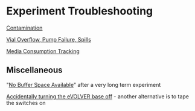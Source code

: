 # Experiment Troubleshooting

[Contamination](contamination.md)

[Vial Overflow, Pump Failure, Spills](vial-overflow-pump-failure-and-spills.md)

[Media Consumption Tracking](https://www.evolver.bio/t/media-consumption-tracking/174)

## Miscellaneous

"[No Buffer Space Available](https://www.evolver.bio/t/no-buffer-space-available/143)" after a very long term experiment

[Accidentally turning the eVOLVER base off](https://www.evolver.bio/t/switch-protector/163) - another alternative is to tape the switches on
